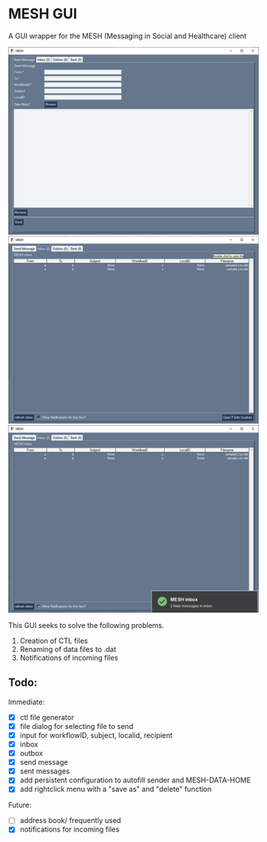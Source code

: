 # MESH GUI

A GUI wrapper for the MESH (Messaging in Social and Healthcare) client

![send_message](images/screenshot_send_message.png) ![inbox](images/screenshot_inbox.png) ![Notifications](images/screenshot_notification.png)

This GUI seeks to solve the following problems.

1. Creation of CTL files
2. Renaming of data files to .dat
3. Notifications of incoming files

## Todo:

Immediate:

- [x] ctl file generator
- [x] file dialog for selecting file to send
- [x] input for workflowID, subject, localid, recipient
- [x] inbox
- [x] outbox
- [x] send message
- [x] sent messages
- [x] add persistent configuration to autofill sender and MESH-DATA-HOME
- [x] add rightclick menu with a "save as" and "delete" function

Future:

- [ ] address book/ frequently used
- [x] notifications for incoming files
